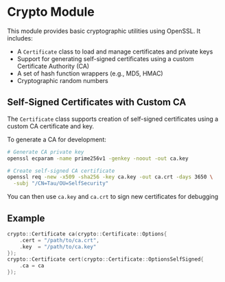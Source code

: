 # Crypto Module

This module provides basic cryptographic utilities using OpenSSL. It includes:

* A `Certificate` class to load and manage certificates and private keys
* Support for generating self-signed certificates using a custom Certificate Authority (CA)
* A set of hash function wrappers (e.g., MD5, HMAC)
* Cryptographic random numbers

## Self-Signed Certificates with Custom CA

The `Certificate` class supports creation of self-signed certificates using a custom CA certificate and key.

To generate a CA for development:

```bash
# Generate CA private key
openssl ecparam -name prime256v1 -genkey -noout -out ca.key

# Create self-signed CA certificate
openssl req -new -x509 -sha256 -key ca.key -out ca.crt -days 3650 \
  -subj "/CN=Tau/OU=SelfSecurity"
```

You can then use `ca.key` and `ca.crt` to sign new certificates for debugging

## Example

```cpp
crypto::Certificate ca(crypto::Certificate::Options{
    .cert = "/path/to/ca.crt",
    .key  = "/path/to/ca.key"
});
crypto::Certificate cert(crypto::Certificate::OptionsSelfSigned{
    .ca = ca
});
```
